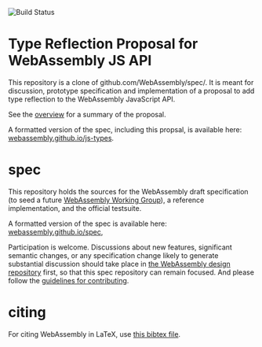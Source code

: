 ![Build Status](https://github.com/WebAssembly/spec/actions/workflows/main.yml/badge.svg)

# Type Reflection Proposal for WebAssembly JS API

This repository is a clone of github.com/WebAssembly/spec/. It is meant for
discussion, prototype specification and implementation of a proposal to add
type reflection to the WebAssembly JavaScript API.

See the [overview](proposals/js-types/Overview.md) for a summary of the
proposal.

A formatted version of the spec, including this propsal, is available here: [webassembly.github.io/js-types](https://webassembly.github.io/js-types).


# spec

This repository holds the sources for the WebAssembly draft specification
(to seed a future
[WebAssembly Working Group](https://lists.w3.org/Archives/Public/public-new-work/2017Jun/0005.html)),
a reference implementation, and the official testsuite.

A formatted version of the spec is available here:
[webassembly.github.io/spec](https://webassembly.github.io/spec/),

Participation is welcome. Discussions about new features, significant semantic
changes, or any specification change likely to generate substantial discussion
should take place in
[the WebAssembly design repository](https://github.com/WebAssembly/design)
first, so that this spec repository can remain focused. And please follow the
[guidelines for contributing](Contributing.md).

# citing

For citing WebAssembly in LaTeX, use [this bibtex file](wasm-specs.bib).
